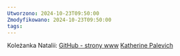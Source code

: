 ```yaml
---
Utworzono: 2024-10-23T09:50:00
Zmodyfikowano: 2024-10-23T09:50:00
tags:
---
```


Koleżanka Natalii: 
[GitHub - strony www](https://pages.github.com)
[Katherine Palevich ](https://katherinepalevich.github.io/#home)